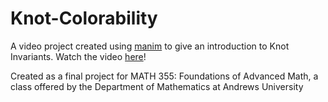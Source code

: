 # Knot-Colorability
A video project created using [manim](https://github.com/3b1b/manim) to give an introduction to Knot Invariants. Watch the video [here](https://www.youtube.com/watch?v=EBWP1POPc2A)!

Created as a final project for MATH 355: Foundations of Advanced Math, a class offered by the Department of Mathematics at Andrews University
